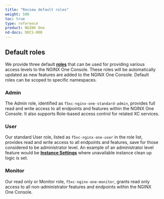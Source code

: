 ```yaml
---
title: "Review default roles"
weight: 500
toc: true
type: reference
product: NGINX One
nd-docs: DOCS-000
---
```


## Default roles

We provide three default **[roles](https://docs.cloud.f5.com/docs-v2/administration/how-tos/user-mgmt/roles)** that can be used for providing various access levels to the NGINX One Console. These roles will be automatically updated as new features are added to the NGINX One Console. Default roles can be scoped to specific namespaces.

### Admin

The Admin role, identified as `f5xc-nginx-one-standard-admin`, provides full read and write access to all endpoints and features within the NGINX One Console.
It also supports Role-based access control for related XC services.<!--, as described in [Role-based Access Control Concepts](https://docs.cloud.f5.com/docs-v2/administration/how-tos/user-mgmt/rbac).-->

### User

Our standard User role, listed as `f5xc-nginx-one-user` in the role list, provides read and write access to all endpoints and features, save for those considered to be administrator level. An example of an administrator level feature would be **[Instance Settings](https://docs.nginx.com/nginx-one/how-to/nginx-configs/clean-up-unavailable-instances/)** where unavailable instance clean up logic is set.

### Monitor

Our read only or Monitor role, `f5xc-nginx-one-monitor`, grants read only access to all non-administrator features and endpoints within the NGINX One Console.


